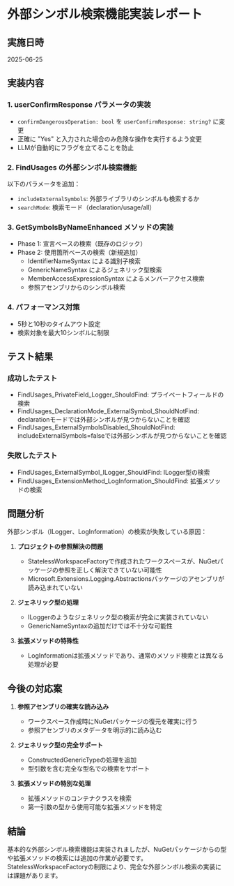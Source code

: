 # 外部シンボル検索機能実装レポート

## 実施日時
2025-06-25

## 実装内容

### 1. userConfirmResponse パラメータの実装
- `confirmDangerousOperation: bool` を `userConfirmResponse: string?` に変更
- 正確に "Yes" と入力された場合のみ危険な操作を実行するよう変更
- LLMが自動的にフラグを立てることを防止

### 2. FindUsages の外部シンボル検索機能
以下のパラメータを追加：
- `includeExternalSymbols`: 外部ライブラリのシンボルも検索するか
- `searchMode`: 検索モード（declaration/usage/all）

### 3. GetSymbolsByNameEnhanced メソッドの実装
- Phase 1: 宣言ベースの検索（既存のロジック）
- Phase 2: 使用箇所ベースの検索（新規追加）
  - IdentifierNameSyntax による識別子検索
  - GenericNameSyntax によるジェネリック型検索
  - MemberAccessExpressionSyntax によるメンバーアクセス検索
  - 参照アセンブリからのシンボル検索

### 4. パフォーマンス対策
- 5秒と10秒のタイムアウト設定
- 検索対象を最大10シンボルに制限

## テスト結果

### 成功したテスト
- FindUsages_PrivateField_Logger_ShouldFind: プライベートフィールドの検索
- FindUsages_DeclarationMode_ExternalSymbol_ShouldNotFind: declarationモードでは外部シンボルが見つからないことを確認
- FindUsages_ExternalSymbolsDisabled_ShouldNotFind: includeExternalSymbols=falseでは外部シンボルが見つからないことを確認

### 失敗したテスト
- FindUsages_ExternalSymbol_ILogger_ShouldFind: ILogger型の検索
- FindUsages_ExtensionMethod_LogInformation_ShouldFind: 拡張メソッドの検索

## 問題分析

外部シンボル（ILogger、LogInformation）の検索が失敗している原因：

1. **プロジェクトの参照解決の問題**
   - StatelessWorkspaceFactoryで作成されたワークスペースが、NuGetパッケージの参照を正しく解決できていない可能性
   - Microsoft.Extensions.Logging.Abstractionsパッケージのアセンブリが読み込まれていない

2. **ジェネリック型の処理**
   - ILogger<T>のようなジェネリック型の検索が完全に実装されていない
   - GenericNameSyntaxの追加だけでは不十分な可能性

3. **拡張メソッドの特殊性**
   - LogInformationは拡張メソッドであり、通常のメソッド検索とは異なる処理が必要

## 今後の対応案

1. **参照アセンブリの確実な読み込み**
   - ワークスペース作成時にNuGetパッケージの復元を確実に行う
   - 参照アセンブリのメタデータを明示的に読み込む

2. **ジェネリック型の完全サポート**
   - ConstructedGenericTypeの処理を追加
   - 型引数を含む完全な型名での検索をサポート

3. **拡張メソッドの特別な処理**
   - 拡張メソッドのコンテナクラスを検索
   - 第一引数の型から使用可能な拡張メソッドを特定

## 結論

基本的な外部シンボル検索機能は実装されましたが、NuGetパッケージからの型や拡張メソッドの検索には追加の作業が必要です。StatelessWorkspaceFactoryの制限により、完全な外部シンボル検索の実装には課題があります。